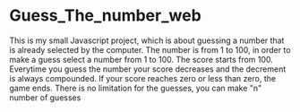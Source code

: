 # Guess_The_number_web
This is my small Javascript project, which is about guessing a number that is already selected by the computer. 
The number is from 1 to 100, in order to make a guess select a number from 1 to 100.
The score starts from 100.
Everytime you guess the number your score decreases and the decrement is always compounded. 
If your score reaches zero or less than zero, the game ends.
There is no limitation for the guesses, you can make "n" number of guesses

